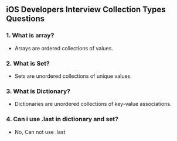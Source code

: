 ## iOS Developers Interview Collection Types Questions

### 1. What is array?
  - Arrays are ordered collections of values.
    
### 2. What is Set?
  - Sets are unordered collections of unique values.
    
### 3. What is Dictionary?
  - Dictionaries are unordered collections of key-value associations.

### 4. Can i use .last in dictionary and set?
  - No, Can not use .last

